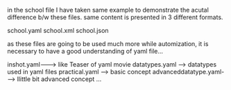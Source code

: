 in the school file I have taken same example to demonstrate the acutal difference b/w these files.
same content is presented in 3 different formats.

school.yaml
school.xml
school.json

as these files are going to be used much more while automization, it is necessary to have a good understanding of yaml file...

inshot.yaml---> like Teaser of yaml movie
datatypes.yaml --> datatypes used in yaml files
practical.yaml --> basic concept
advanceddatatype.yaml---> llittle bit advanced concept
...